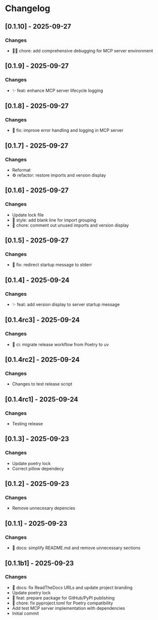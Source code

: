 # Changelog

## [0.1.10] - 2025-09-27

 ### Changes
- 🧑‍💻 chore: add comprehensive debugging for MCP server environment



## [0.1.9] - 2025-09-27

 ### Changes
- ✨ feat: enhance MCP server lifecycle logging



## [0.1.8] - 2025-09-27

 ### Changes
- 🐛 fix: improve error handling and logging in MCP server



## [0.1.7] - 2025-09-27

 ### Changes
- Reformat
- ♻️ refactor: restore imports and version display



## [0.1.6] - 2025-09-27

 ### Changes
- Update lock file
- 💄 style: add blank line for import grouping
- 🔧 chore: comment out unused imports and version display



## [0.1.5] - 2025-09-27

 ### Changes
- 🔧 fix: redirect startup message to stderr


## [0.1.4] - 2025-09-24

 ### Changes
- ✨ feat: add version display to server startup message



## [0.1.4rc3] - 2025-09-24

 ### Changes
- 🚀 ci: migrate release workflow from Poetry to uv



## [0.1.4rc2] - 2025-09-24

 ### Changes
- Changes to test release script



## [0.1.4rc1] - 2025-09-24

 ### Changes
- Testing release



## [0.1.3] - 2025-09-23

 ### Changes
- Update poetry lock
- Correct pillow dependecy



## [0.1.2] - 2025-09-23

 ### Changes
- Remove unnecesary depencies



## [0.1.1] - 2025-09-23

 ### Changes
- 📝 docs: simplify README.md and remove unnecessary sections



## [0.1.1b1] - 2025-09-23

 ### Changes
- 📝 docs: fix ReadTheDocs URLs and update project branding
- Update poetry lock
- 🚀 feat: prepare package for GitHub/PyPI publishing
- 🔧 chore: fix pyproject.toml for Poetry compatibility
- Add test MCP server implementation with dependencies
- Initial commit


